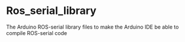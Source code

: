 # Ros_serial_library
The Arduino ROS-serial library files to make the Arduino IDE be able to compile ROS-serial code
